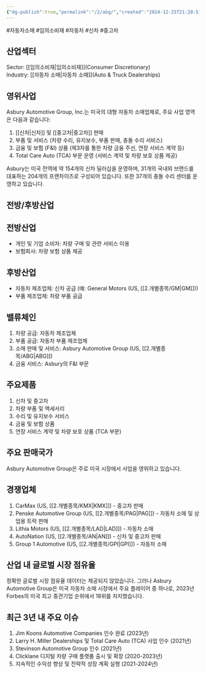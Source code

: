 ```yaml
---
{"dg-publish":true,"permalink":"/2/abg/","created":"2024-12-25T21:20:51.772+09:00","updated":"2025-07-29T21:37:04.241+09:00"}
---
```


#자동차소매 #임의소비재 #자동차 #신차 #중고차 
 
## 산업섹터

Sector: [[임의소비재\|임의소비재]](Consumer Discretionary)  
Industry: [[자동차 소매\|자동차 소매]](Auto & Truck Dealerships)

## 영위사업

Asbury Automotive Group, Inc.는 미국의 대형 자동차 소매업체로, 주요 사업 영역은 다음과 같습니다:

1. [[신차\|신차]] 및 [[중고차\|중고차]] 판매
2. 부품 및 서비스 (차량 수리, 유지보수, 부품 판매, 충돌 수리 서비스)
3. 금융 및 보험 (F&I) 상품 (제3자를 통한 차량 금융 주선, 연장 서비스 계약 등)
4. Total Care Auto (TCA) 부문 운영 (서비스 계약 및 차량 보호 상품 제공)

Asbury는 미국 전역에 약 154개의 신차 딜러십을 운영하며, 31개의 국내외 브랜드를 대표하는 204개의 프랜차이즈로 구성되어 있습니다. 또한 37개의 충돌 수리 센터를 운영하고 있습니다.

## 전방/후방산업

## 전방산업

- 개인 및 기업 소비자: 차량 구매 및 관련 서비스 이용
- 보험회사: 차량 보험 상품 제공

## 후방산업

- 자동차 제조업체: 신차 공급 (예: General Motors (US, [[2.개별종목/GM\|GM]]))
- 부품 제조업체: 차량 부품 공급

## 밸류체인

1. 차량 공급: 자동차 제조업체
2. 부품 공급: 자동차 부품 제조업체
3. 소매 판매 및 서비스: Asbury Automotive Group (US, [[2.개별종목/ABG\|ABG]])
4. 금융 서비스: Asbury의 F&I 부문

## 주요제품

1. 신차 및 중고차
2. 차량 부품 및 액세서리
3. 수리 및 유지보수 서비스
4. 금융 및 보험 상품
5. 연장 서비스 계약 및 차량 보호 상품 (TCA 부문)

## 주요 판매국가

Asbury Automotive Group은 주로 미국 시장에서 사업을 영위하고 있습니다.

## 경쟁업체

1. CarMax (US, [[2.개별종목/KMX\|KMX]]) - 중고차 판매
2. Penske Automotive Group (US, [[2.개별종목/PAG\|PAG]]) - 자동차 소매 및 상업용 트럭 판매
3. Lithia Motors (US, [[2.개별종목/LAD\|LAD]]) - 자동차 소매
4. AutoNation (US, [[2.개별종목/AN\|AN]]) - 신차 및 중고차 판매
5. Group 1 Automotive (US, [[2.개별종목/GPI\|GPI]]) - 자동차 소매

## 산업 내 글로벌 시장 점유율

정확한 글로벌 시장 점유율 데이터는 제공되지 않았습니다. 그러나 Asbury Automotive Group은 미국 자동차 소매 시장에서 주요 플레이어 중 하나로, 2023년 Forbes의 미국 최고 중견기업 순위에서 18위를 차지했습니다.

## 최근 3년 내 주요 이슈

1. Jim Koons Automotive Companies 인수 완료 (2023년)
2. Larry H. Miller Dealerships 및 Total Care Auto (TCA) 사업 인수 (2021년)
3. Stevinson Automotive Group 인수 (2021년)
4. Clicklane 디지털 차량 구매 플랫폼 출시 및 확장 (2020-2023년)
5. 지속적인 수익성 향상 및 전략적 성장 계획 실행 (2021-2024년)